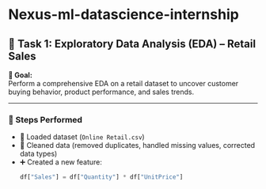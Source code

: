 # Nexus-ml-datascience-internship
## 🛒 Task 1: Exploratory Data Analysis (EDA) – Retail Sales

**🎯 Goal:**  
Perform a comprehensive EDA on a retail dataset to uncover customer buying behavior, product performance, and sales trends.

---

### 🔹 Steps Performed
- 📂 Loaded dataset (`Online Retail.csv`)
- 🧹 Cleaned data (removed duplicates, handled missing values, corrected data types)
- ➕ Created a new feature:  
  ```python
  df["Sales"] = df["Quantity"] * df["UnitPrice"]
